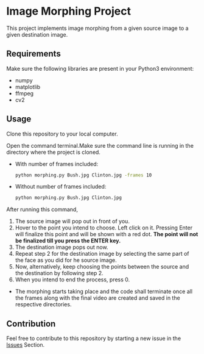 # Image Morphing Project

This project implements image morphing from a given source image to a given destination image.

## Requirements

Make sure the following libraries are present in your Python3 environment:

* numpy
* matplotlib
* ffmpeg
* cv2

## Usage

Clone this repository to your local computer.

Open the command terminal.Make sure the command line is running in the directory where the project is cloned.

* With number of frames included:
    ```bash
    python morphing.py Bush.jpg Clinton.jpg -frames 10
    ```

* Without number of frames included:
    ```bash
    python morphing.py Bush.jpg Clinton.jpg
    ```
After running this command, 
1. The source image will pop out in front of you.
2. Hover to the point you intend to choose. Left click on it. Pressing Enter will finalize this point and will be shown with a red dot. **The point will not be finalized till you press the ENTER key.**
3. The destination image pops out now. 
4. Repeat step 2 for the destination image by selecting the same part of the face as you did for he source image.
5. Now, alternatively, keep choosing the points between the source and the destination by following step 2.
6. When you intend to end the process, press 0.

* The morphing starts taking place and the code shall terminate once all the frames along with the final video are created and saved in the respective directories.

## Contribution 

Feel free to contribute to this repository by starting a new issue in the [Issues](https://github.com/arnabsinha99/Video-Processing/issues) Section.

